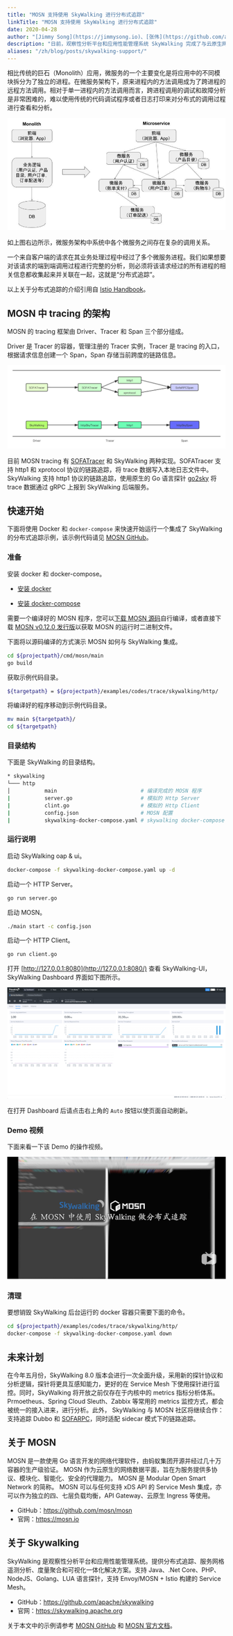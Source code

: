 ```yaml
---
title: "MOSN 支持使用 SkyWalking 进行分布式追踪"
linkTitle: "MOSN 支持使用 SkyWalking 进行分布式追踪"
date: 2020-04-28
author: "[Jimmy Song](https://jimmysong.io)、[张伟](https://github.com/arugal)"
description: "日前，观察性分析平台和应用性能管理系统 SkyWalking 完成了与云原生网络代理 MOSN 的集成，作为 MOSN 中的支持的分布式追踪系统之一，旨在实现在微服务和 Service Mesh 中的更强大的可观察性。"
aliases: "/zh/blog/posts/skywalking-support/"
---
```


相比传统的巨石（Monolith）应用，微服务的一个主要变化是将应用中的不同模块拆分为了独立的进程。在微服务架构下，原来进程内的方法调用成为了跨进程的远程方法调用。相对于单一进程内的方法调用而言，跨进程调用的调试和故障分析是非常困难的，难以使用传统的代码调试程序或者日志打印来对分布式的调用过程进行查看和分析。

![分布式追踪示意图](tracing.jpg)

如上图右边所示，微服务架构中系统中各个微服务之间存在复杂的调用关系。

一个来自客户端的请求在其业务处理过程中经过了多个微服务进程。我们如果想要对该请求的端到端调用过程进行完整的分析，则必须将该请求经过的所有进程的相关信息都收集起来并关联在一起，这就是“分布式追踪”。

以上关于分布式追踪的介绍引用自 [Istio Handbook](https://www.servicemesher.com/istio-handbook/practice/distributed-tracing.html)。

## MOSN 中 tracing 的架构

MOSN 的 tracing 框架由 Driver、Tracer 和 Span 三个部分组成。

Driver 是 Tracer 的容器，管理注册的 Tracer 实例，Tracer 是 tracing 的入口，根据请求信息创建一个 Span，Span 存储当前跨度的链路信息。

![MOSN 中的 tracing 架构](mosn-tracing.jpg)

目前 MOSN tracing 有 [SOFATracer](http://github.com/sofastack/sofa-tracer) 和 SkyWalking 两种实现。SOFATracer 支持 http1 和 xprotocol 协议的链路追踪，将 trace 数据写入本地日志文件中。SkyWalking 支持 http1 协议的链路追踪，使用原生的 Go 语言探针 [go2sky](https://github.com/SkyAPM/go2sky) 将 trace 数据通过 gRPC 上报到 SkyWalking 后端服务。

## 快速开始

下面将使用 Docker 和 `docker-compose` 来快速开始运行一个集成了 SkyWalking 的分布式追踪示例，该示例代码请见 [MOSN GitHub](https://github.com/mosn/mosn/tree/master/examples/codes/trace/skywalking/http)。

### 准备

安装 docker 和 docker-compose。

- [安装 docker](https://docs.docker.com/install/)

- [安装 docker-compose](https://docs.docker.com/compose/install/)

需要一个编译好的 MOSN 程序，您可以[下载 MOSN 源码](https://github.com/mosn/mosn)自行编译，或者直接下载 [MOSN v0.12.0 发行版](https://github.com/mosn/mosn/releases/tag/v0.12.0)以获取 MOSN 的运行时二进制文件。

下面将以源码编译的方式演示 MOSN 如何与 SkyWalking 集成。

```bash
cd ${projectpath}/cmd/mosn/main
go build
```

获取示例代码目录。

```bash
${targetpath} = ${projectpath}/examples/codes/trace/skywalking/http/
```

将编译好的程序移动到示例代码目录。

```bash
mv main ${targetpath}/
cd ${targetpath}
```

### 目录结构

下面是 SkyWalking 的目录结构。

```bash
* skywalking
└─── http
│           main                           # 编译完成的 MOSN 程序
|           server.go                      # 模拟的 Http Server
|           clint.go                       # 模拟的 Http Client
|           config.json                    # MOSN 配置
|           skywalking-docker-compose.yaml # skywalking docker-compose
```

### 运行说明

启动 SkyWalking oap & ui。

```bash
docker-compose -f skywalking-docker-compose.yaml up -d
```

启动一个 HTTP Server。

```bash
go run server.go
```

启动 MOSN。

```bash
./main start -c config.json
```

启动一个 HTTP Client。

```bash
go run client.go
```

打开 [http://127.0.0.1:8080](http://127.0.0.1:8080/) 查看 SkyWalking-UI，SkyWalking Dashboard 界面如下图所示。

![SkyWalking Dashboard](skywalking-dashboard.png)

在打开 Dashboard 后请点击右上角的 `Auto` 按钮以使页面自动刷新。

### Demo 视频

下面来看一下该 Demo 的操作视频。

[![Demo](demo.jpg)](https://www.bilibili.com/video/BV17i4y1t7mZ/)

### 清理

要想销毁 SkyWalking 后台运行的 docker 容器只需要下面的命令。

```bash
cd ${projectpath}/examples/codes/trace/skywalking/http/
docker-compose -f skywalking-docker-compose.yaml down
```

## 未来计划

在今年五月份，SkyWalking  8.0 版本会进行一次全面升级，采用新的探针协议和分析逻辑，探针将更具互感知能力，更好的在 Service Mesh 下使用探针进行监控。同时，SkyWalking 将开放之前仅存在于内核中的 metrics 指标分析体系。Prmoetheus、Spring Cloud Sleuth、Zabbix 等常用的 metrics 监控方式，都会被统一的接入进来，进行分析。此外， SkyWalking 与 MOSN 社区将继续合作：支持追踪 Dubbo 和 [SOFARPC](https://github.com/sofastack/sofa-rpc)，同时适配 sidecar 模式下的链路追踪。

## 关于 MOSN

MOSN 是一款使用 Go 语言开发的网络代理软件，由蚂蚁集团开源并经过几十万容器的生产级验证。 MOSN 作为云原生的网络数据平面，旨在为服务提供多协议、模块化、智能化、安全的代理能力。 MOSN 是 Modular Open Smart Network 的简称。 MOSN 可以与任何支持 xDS API 的 Service Mesh 集成，亦可以作为独立的四、七层负载均衡，API Gateway、云原生 Ingress 等使用。

- GitHub：<https://github.com/mosn/mosn>
- 官网：<https://mosn.io>

## 关于 Skywalking

SkyWalking 是观察性分析平台和应用性能管理系统。提供分布式追踪、服务网格遥测分析、度量聚合和可视化一体化解决方案。支持 Java、.Net Core、PHP、NodeJS、Golang、LUA 语言探针，支持 Envoy/MOSN + Istio 构建的 Service Mesh。

- GitHub：<https://github.com/apache/skywalking>
- 官网：<https://skywalking.apache.org>

关于本文中的示例请参考 [MOSN GitHub](https://github.com/mosn/mosn/tree/master/examples/cn_readme/trace/skywalking/http) 和 [MOSN 官方文档](https://mosn.iodocs/configuration/trace/)。
